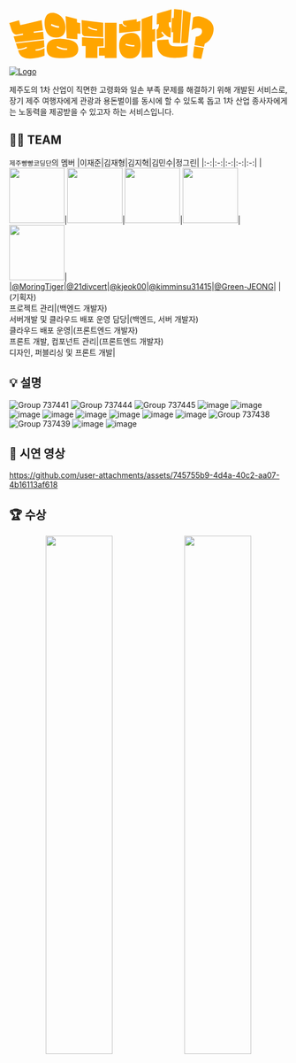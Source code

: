 <svg width="370" height="90" viewBox="0 0 370 90" fill="none" xmlns="http://www.w3.org/2000/svg">
<path d="M4.0088 37.526L0 25.1953L17.7408 20.3125L19.9569 29.0885L58.6257 19.974L60.9662 38.4245L44.0595 40.651L44.4828 43.0208L61.2525 40.9505L62.6345 54.2188L11.3915 60.2865L7.85576 49.375L25.1858 46.4063L24.6131 44.2448L15.0143 46.0417C12.5327 46.467 10.3333 45.9332 8.416 44.4401C6.49045 42.9471 5.02138 40.6424 4.0088 37.526ZM38.6688 89.4531C32.7842 89.7049 28.1156 88.8238 24.6629 86.8099C20.9363 84.9175 18.3509 81.7361 16.9067 77.2656L15.9979 74.4661C17.6827 74.2839 19.1933 74.0799 20.5296 73.8542C21.8409 73.6285 23.1025 73.3724 24.3143 73.0859C25.5094 72.7995 26.7212 72.4566 27.9496 72.0573C29.1697 71.658 30.5059 71.1632 31.9584 70.5729L31.4231 68.3724C29.9457 68.9714 28.5928 69.4748 27.3645 69.8828C26.1278 70.2908 24.9036 70.6424 23.6918 70.9375C22.4717 71.2326 21.1977 71.4974 19.8697 71.7318C18.5252 71.9575 17.0063 72.1701 15.3131 72.3698L11.9766 62.0833L62.8212 56.3542L63.6055 68.2943C61.1654 69.7005 58.5219 70.7769 55.6751 71.5234C52.9112 72.2786 50.1516 72.7387 47.396 72.9036L47.6948 75.2214C50.4089 75.0825 53.1312 74.6441 55.8618 73.9063C58.6672 73.1684 61.2816 72.105 63.7051 70.7161L63.8172 84.1276C60.3728 85.6988 56.5881 86.9401 52.4631 87.8516C48.4958 88.763 43.8977 89.2969 38.6688 89.4531ZM64.1907 30.0781C63.3275 22.9167 64.1699 17.1007 66.718 12.6302C69.3407 8.15972 73.9347 6.21962 80.4998 6.8099C87.2309 8.08594 92.3934 11.0243 95.9872 15.625C99.5063 20.0174 101.457 25.4731 101.839 31.9922C102.154 38.4071 100.801 43.2899 97.78 46.6406C94.7921 50.0781 90.2023 51.6797 84.0106 51.4453C77.9766 51.3932 73.3786 49.5269 70.2163 45.8464C66.9545 42.1918 64.946 36.9358 64.1907 30.0781ZM123.464 54.401L103.955 52.9036L101.963 12.8125L122.418 17.8776L122.679 24.1406L128.419 25.3125L128.904 44.8438L123.302 44.2188L123.464 54.401ZM76.2047 26.7318L75.5822 29.7005C80.2716 32.079 85.1518 33.4505 90.223 33.8151L90.0238 30.9505C87.5837 30.7335 85.2348 30.2431 82.9773 29.4792C80.728 28.75 78.4705 27.8342 76.2047 26.7318ZM67.6641 71.3411C67.5811 68.1467 68.0044 65.4123 68.934 63.138C69.8636 60.8377 71.3908 58.941 73.5155 57.4479C75.6818 55.9635 78.5161 54.8872 82.0187 54.2188C85.5876 53.6198 89.8786 53.4288 94.8917 53.6458C99.996 53.941 104.441 54.5443 108.225 55.4557C112.043 56.3585 115.193 57.5781 117.675 59.1146C120.156 60.625 121.995 62.474 123.19 64.6615C124.377 66.8316 124.958 69.4271 124.933 72.4479C124.9 75.4688 124.269 78.0208 123.04 80.1042C121.812 82.1962 119.936 83.8932 117.413 85.1953C114.89 86.5061 111.695 87.4523 107.827 88.0339C103.976 88.6328 99.4607 88.9062 94.2816 88.8542C89.2104 88.8108 84.9111 88.4592 81.3837 87.7995C78.014 87.1398 75.3332 86.1155 73.3412 84.7266C71.3908 83.3464 69.9756 81.5625 69.0959 79.375C68.1663 77.1875 67.689 74.5096 67.6641 71.3411ZM86.6997 66.6797L85.8034 69.3099C87.1479 70.1693 88.588 70.8984 90.1234 71.4974C91.6755 72.0964 93.269 72.5781 94.9041 72.9427C96.5558 73.3073 98.2157 73.5547 99.884 73.6849C101.569 73.8151 103.196 73.8455 104.764 73.776L104.802 71.2109C103.333 71.2804 101.793 71.2326 100.183 71.0677C98.5892 70.9028 97.0123 70.6337 95.4519 70.2604C93.8998 69.8958 92.3685 69.4097 90.8579 68.8021C89.3557 68.2031 87.9696 67.4957 86.6997 66.6797ZM194.427 24.8177L194.39 88.4505L172.926 88.5156L172.939 84.2188C171.262 84.2101 169.544 84.2014 167.785 84.1927C166.033 84.184 164.216 84.2014 162.332 84.2448L162.394 69.8568C164.261 69.8307 166.071 69.8307 167.822 69.8568C169.573 69.8741 171.287 69.8915 172.964 69.9089L172.989 24.8177H194.427ZM131.506 41.4063L130.958 19.9219L170.163 24.7656L170.175 50.8464L137.968 49.0885C135.752 48.8976 134.133 48.1901 133.112 46.9661C132.083 45.7335 131.548 43.8802 131.506 41.4063ZM143.632 31.862L142.313 33.75C144.819 35.2257 147.517 36.3889 150.405 37.2396C153.285 38.0295 156.14 38.52 158.97 38.7109L158.958 36.4714C156.128 36.2717 153.434 35.7595 150.878 34.9349C148.305 34.0668 145.89 33.0425 143.632 31.862ZM159.655 67.4609L159.568 88.4505L138.142 88.2161L138.329 66.901C137.25 66.8576 136.158 66.8273 135.054 66.8099C133.951 66.7839 132.834 66.7448 131.705 66.6927L131.643 51.1068C135.287 51.3498 138.723 51.5799 141.952 51.7969C145.18 51.9878 148.347 52.1658 151.451 52.3307C154.563 52.4609 157.696 52.5564 160.85 52.6172C164.004 52.6432 167.332 52.6476 170.835 52.6302L170.822 67.2526C168.905 67.3307 167.034 67.3828 165.208 67.4089C163.382 67.4262 161.531 67.4436 159.655 67.4609ZM237.59 21.3151L237.354 39.2839L198.921 43.2422L199.009 26.875L204.337 26.6667C204.478 27.2309 204.794 27.8255 205.283 28.4505C205.773 29.0668 206.37 29.6311 207.076 30.1432C207.79 30.6467 208.549 31.0503 209.354 31.3542C210.159 31.6493 210.931 31.7882 211.67 31.7708L212.641 30.2474C210.583 30.0825 208.943 29.4835 207.723 28.4505C206.495 27.4002 205.889 26.2543 205.906 25.013L205.931 21.8099L230.768 18.3333L230.681 23.1901L237.59 21.3151ZM258.78 58.8021L259.452 87.2396L239.657 87.6953L239.545 18.3594L259.253 11.224L258.78 36.888L264.27 35.8854L264.233 58.3333L258.78 58.8021ZM198.909 66.6016C198.901 59.1276 200.586 53.5069 203.964 49.7396C207.333 45.9549 212.155 43.8064 218.43 43.2943C224.696 42.5564 229.506 43.8715 232.859 47.2396C236.212 50.7639 237.914 56.5712 237.964 64.6615C238.072 72.7083 236.466 78.8151 233.146 82.9818C229.809 87.0964 224.983 89.2101 218.667 89.3229C212.334 89.4184 207.462 87.5304 204.051 83.6589C200.648 79.8394 198.934 74.1536 198.909 66.6016ZM211.508 62.474L210.188 64.7005C212.653 65.8377 215.309 66.6406 218.156 67.1094C221.003 67.5781 223.825 67.7387 226.622 67.5911L226.597 65.0781C223.808 65.2431 221.152 65.0651 218.629 64.5443C216.098 64.0234 213.724 63.3333 211.508 62.474ZM293.552 41.7839L294.423 16.1849L297.772 16.0547L298.469 0L312.886 1.52344L309.45 61.5885L296.502 61.0807L296.789 41.7839H293.552ZM310.919 61.6927L314.554 1.95313L328.946 6.92708L323.506 60.4818C321.58 61.0721 319.63 61.467 317.654 61.6667C315.679 61.8924 313.434 61.901 310.919 61.6927ZM266.971 27.8125L267.432 8.30729L293.826 0.611979L292.929 23.8021L288.958 24.1016L288.945 24.6615C288.854 27.5434 289.09 29.783 289.655 31.3802C290.219 32.9774 291.194 33.8932 292.581 34.1276L292.219 51.1979C289.746 51.25 287.177 50.2344 284.513 48.151C281.816 46.1285 279.239 43.5807 276.782 40.5078L275.263 42.487C275.869 43.355 276.628 44.2969 277.541 45.3125C278.454 46.3455 279.446 47.1875 280.517 47.8385C279.579 48.8368 278.525 49.6788 277.355 50.3646C276.176 51.0417 274.973 51.6102 273.744 52.0703C272.516 52.5217 271.3 52.8819 270.096 53.151C268.885 53.4201 267.777 53.5981 266.772 53.6849L266.835 37.0052C268.079 36.5365 269.084 35.4948 269.847 33.8802C270.611 32.2396 271.018 30.0955 271.067 27.4479L271.08 26.9401L266.971 27.8125ZM267.943 56.1458L288.285 54.987C288.385 62.8776 291.912 66.9965 298.868 67.3438C303.582 67.691 308.031 67.7127 312.214 67.4089C316.339 67.2092 319.982 66.3368 323.145 64.7917L321.937 85C320.318 85.6163 318.7 86.1328 317.082 86.5495C315.455 86.9835 313.741 87.3221 311.94 87.5651C310.114 87.8255 308.13 87.9948 305.989 88.0729C303.756 88.1684 301.237 88.1944 298.432 88.151C293.502 88.1163 289.024 87.5868 284.999 86.5625C280.915 85.5556 277.512 83.8368 274.79 81.4062C272.084 78.9844 270.121 75.7335 268.901 71.6536C267.731 67.5651 267.411 62.3958 267.943 56.1458ZM354.007 62.4219L352.638 68.1901L335.432 65.2734L337.76 50.0781C338.981 49.9653 340.184 49.7049 341.371 49.2969C342.566 48.8889 343.674 48.3594 344.695 47.7083C345.724 47.0747 346.6 46.3108 347.322 45.4167C348.052 44.5226 348.534 43.4896 348.766 42.3177C349.14 40.434 349.04 38.8368 348.467 37.526C347.886 36.2066 347.031 35.3689 345.903 35.013C343.28 34.1971 340.694 33.9887 338.146 34.388C335.623 34.8394 332.955 36.0894 330.141 38.138L332.855 15.2604C335.403 13.8108 338.478 13.0686 342.081 13.0339C345.699 13.1033 349.994 14.2361 354.966 16.4323C358.244 17.8472 360.988 19.5747 363.195 21.6146C365.353 23.533 367.005 25.6554 368.15 27.9818C369.254 30.2214 369.864 32.6649 369.98 35.3125C370.088 37.9254 369.752 40.6771 368.972 43.5677C367.802 47.8993 365.959 51.7057 363.444 54.987C360.963 58.303 357.817 60.7813 354.007 62.4219ZM352.177 70.1693L347.695 90L336.005 88.8672C334.802 88.763 333.918 88.2595 333.353 87.3568C332.781 86.4627 332.606 84.9913 332.83 82.9427L334.822 67.3568L352.177 70.1693Z" fill="#FFA500"/>
</svg>

[![Logo](https://github.com/user-attachments/assets/01d9f0e8-d049-4ff7-bb37-62b9e1cab4f9)](https://norangmohazen.site/)

제주도의 1차 산업이 직면한 고령화와 일손 부족 문제를 해결하기 위해 개발된 서비스로, 장기 제주 여행자에게 관광과 용돈벌이를 동시에 할 수 있도록 돕고 1차 산업 종사자에게는 노동력을 제공받을 수 있고자 하는 서비스입니다.

## 🤼‍♂️ TEAM
`제주빵빵코딩단`의 멤버
|이재준|김재형|김지혁|김민수|정그린|
|:-:|:-:|:-:|:-:|:-:|
|<img src="https://avatars.githubusercontent.com/u/161971295?v=4" width="100" height="100"/>|<img src="https://avatars.githubusercontent.com/u/128115881?v=4" width="100" height="100"/>|<img src="https://avatars.githubusercontent.com/u/129487583?v=4" width="100" height="100"/>|<img src="https://avatars.githubusercontent.com/u/83346782?v=4" width="100" height="100"/>|<img src="https://avatars.githubusercontent.com/u/139318504?v=4" width="100" height="100"/>|
|[@MoringTiger](https://github.com/MoringTiger)|[@21divcert](https://github.com/21divcert)|[@kjeok00](https://github.com/kjeok00)|[@kimminsu31415](https://github.com/kimminsu31415)|[@Green-JEONG](https://github.com/Green-JEONG)|
|(기획자)<br />프로젝트 관리|(백엔드 개발자)<br />서버개발 및 클라우드 배포 운영 담당|(백엔드, 서버 개발자)<br />클라우드 배포 운영|(프론트엔드 개발자)<br />프론트 개발, 컴포넌트 관리|(프론트엔드 개발자)<br />디자인, 퍼블리싱 및 프론트 개발|

## 💡 설명
![Group 737441](https://github.com/user-attachments/assets/b970a29c-2925-47ef-a557-156f476789a2)
![Group 737444](https://github.com/user-attachments/assets/b7a07a1a-b351-4f3c-a75b-0ea9ec2a1613)
![Group 737445](https://github.com/user-attachments/assets/14504b76-c457-4ba6-b004-8defff99eea7)
![image](https://github.com/user-attachments/assets/731eea59-1dd6-478f-b856-2208d34b2708)
![image](https://github.com/user-attachments/assets/9b3a1824-e782-4732-9ab8-fb2ad7336f86)
![image](https://github.com/user-attachments/assets/335053b2-f3b3-43ee-bd20-4a526e8903ff)
![image](https://github.com/user-attachments/assets/9c4859ef-0b21-4175-9d92-05004d566e7d)
![image](https://github.com/user-attachments/assets/04da9b25-6c30-441a-81b4-a6bdca8d2555)
![image](https://github.com/user-attachments/assets/0491d688-d818-49e4-8525-2beeb69980f0)
![image](https://github.com/user-attachments/assets/d09c271a-9663-479c-ae88-bfc69050c0ce)
![image](https://github.com/user-attachments/assets/6d8d51df-022d-441f-a87b-ff97159b9547)
![Group 737438](https://github.com/user-attachments/assets/a3b4e35f-01bf-4780-9c77-42f672cef298)
![Group 737439](https://github.com/user-attachments/assets/ceaf551e-4ae3-4199-8ee4-73243d03fbfd)
![image](https://github.com/user-attachments/assets/a4f8ddd3-e044-44c9-9737-95866391067f)
![image](https://github.com/user-attachments/assets/f4a2dc47-6979-4d90-b131-5be7e095ea95)

## 🎥 시연 영상
https://github.com/user-attachments/assets/745755b9-4d4a-40c2-aa07-4b16113af618

## 🏆 수상
<p align="center">
  <img src="https://github.com/user-attachments/assets/5f22e056-6e9e-4ad2-a2d6-68c2dd853cb7" width="49%"/>
  <img src="https://github.com/user-attachments/assets/213a69a6-a3c6-4bad-ac0a-90e3bf63a4a3" width="49%"/>
</p>
